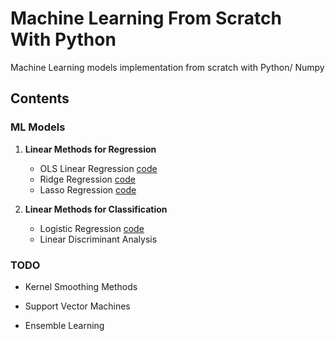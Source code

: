 # Machine Learning From Scratch With Python
Machine Learning models implementation from scratch with Python/ Numpy



## Contents

### ML Models
1. **Linear Methods for Regression** 
     - OLS Linear Regression [code](https://github.com/nancyyanyu/machine_learning_numpy/blob/main/1.linear/1.OLS_Ridge_Lasso.ipynb)
     - Ridge Regression [code](https://github.com/nancyyanyu/machine_learning_numpy/blob/main/1.linear/1.OLS_Ridge_Lasso.ipynb)
     - Lasso Regression [code](https://github.com/nancyyanyu/machine_learning_numpy/blob/main/1.linear/1.OLS_Ridge_Lasso.ipynb)
 
2. **Linear Methods for Classification**
     - Logistic Regression [code](https://github.com/nancyyanyu/machine_learning_numpy/blob/main/1.linear/2.Logistic_Regression.ipynb)
     - Linear Discriminant Analysis
 



### TODO
- Kernel Smoothing Methods

- Support Vector Machines

- Ensemble Learning


